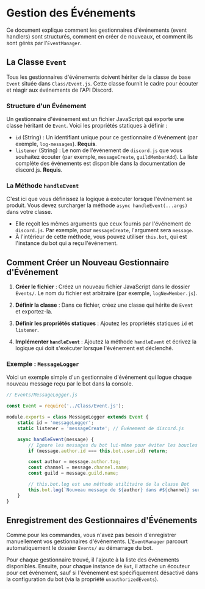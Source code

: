# Gestion des Événements

Ce document explique comment les gestionnaires d'événements (event handlers) sont structurés, comment en créer de nouveaux, et comment ils sont gérés par l'`EventManager`.

## La Classe `Event`

Tous les gestionnaires d'événements doivent hériter de la classe de base `Event` située dans `Class/Event.js`. Cette classe fournit le cadre pour écouter et réagir aux événements de l'API Discord.

### Structure d'un Événement

Un gestionnaire d'événement est un fichier JavaScript qui exporte une classe héritant de `Event`. Voici les propriétés statiques à définir :

-   `id` (String) : Un identifiant unique pour ce gestionnaire d'événement (par exemple, `log-messages`). **Requis**.
-   `listener` (String) : Le nom de l'événement de `discord.js` que vous souhaitez écouter (par exemple, `messageCreate`, `guildMemberAdd`). La liste complète des événements est disponible dans la documentation de discord.js. **Requis**.

### La Méthode `handleEvent`

C'est ici que vous définissez la logique à exécuter lorsque l'événement se produit. Vous devez surcharger la méthode `async handleEvent(...args)` dans votre classe.

-   Elle reçoit les mêmes arguments que ceux fournis par l'événement de `discord.js`. Par exemple, pour `messageCreate`, l'argument sera `message`.
-   À l'intérieur de cette méthode, vous pouvez utiliser `this.bot`, qui est l'instance du bot qui a reçu l'événement.

## Comment Créer un Nouveau Gestionnaire d'Événement

1.  **Créer le fichier** : Créez un nouveau fichier JavaScript dans le dossier `Events/`. Le nom du fichier est arbitraire (par exemple, `logNewMember.js`).

2.  **Définir la classe** : Dans ce fichier, créez une classe qui hérite de `Event` et exportez-la.

3.  **Définir les propriétés statiques** : Ajoutez les propriétés statiques `id` et `listener`.

4.  **Implémenter `handleEvent`** : Ajoutez la méthode `handleEvent` et écrivez la logique qui doit s'exécuter lorsque l'événement est déclenché.

### Exemple : `MessageLogger`

Voici un exemple simple d'un gestionnaire d'événement qui logue chaque nouveau message reçu par le bot dans la console.

```javascript
// Events/MessageLogger.js

const Event = require('../Class/Event.js');

module.exports = class MessageLogger extends Event {
    static id = 'messageLogger';
    static listener = 'messageCreate'; // Événement de discord.js

    async handleEvent(message) {
        // Ignore les messages du bot lui-même pour éviter les boucles
        if (message.author.id === this.bot.user.id) return;

        const author = message.author.tag;
        const channel = message.channel.name;
        const guild = message.guild.name;

        // this.bot.log est une méthode utilitaire de la classe Bot
        this.bot.log(`Nouveau message de ${author} dans #${channel} sur ${guild}: "${message.content}"`);
    }
}
```

## Enregistrement des Gestionnaires d'Événements

Comme pour les commandes, vous n'avez pas besoin d'enregistrer manuellement vos gestionnaires d'événements. L'`EventManager` parcourt automatiquement le dossier `Events/` au démarrage du bot.

Pour chaque gestionnaire trouvé, il l'ajoute à la liste des événements disponibles. Ensuite, pour chaque instance de `Bot`, il attache un écouteur pour cet événement, sauf si l'événement est spécifiquement désactivé dans la configuration du bot (via la propriété `unauthorizedEvents`).
